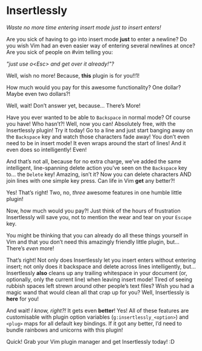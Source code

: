 Insertlessly
============

*Waste no more time entering insert mode just to insert enters!*

Are you sick of having to go into insert mode **just** to enter a
newline? Do you wish Vim had an even easier way of entering several
newlines at once? Are you sick of people on \#vim telling you:

*"just use o\<Esc\> and get over it already!"?*

Well, wish no more! Because, **this** plugin is for you!!1!

How much would you pay for this awesome functionality? One dollar? Maybe
even two dollars?!

Well, wait! Don’t answer yet, because… There’s More!

Have you ever wanted to be able to `Backspace` in normal mode? Of course
you have! Who hasn’t?! Well, now you can! Absolutely free, with the
Insertlessly plugin! Try it today! Go to a line and just start banging
away on the `Backspace` key and watch those characters fade away! You
don’t even need to be in insert mode! It even wraps around the start of
lines! And it even does so intelligently! Even!

And that’s not all, because for no extra charge, we’ve added the same
intelligent, line-spanning delete action you’ve seen on the `Backspace`
key to… the `Delete` key! Amazing, isn’t it? Now you can delete
characters AND join lines with one simple key press. Can life in Vim
**get** any better?!

Yes! That’s right! Two, no, *three* awesome features in one humble
little plugin!

Now, how much would you pay?! Just think of the hours of frustration
Insertlessly will save you, not to mention the wear and tear on your
`Escape` key.

You might be thinking that you can already do all these things yourself
in Vim and that you don’t need this amazingly friendly little plugin,
but… There’s *even* more!

That’s right! Not only does Insertlessly let you insert enters without
entering insert; not only does it backspace and delete across lines
intelligently, but… Insertlessly **also** cleans up any trailing
whitespace in your document (or, optionally, only the current line) when
leaving insert mode! Tired of seeing rubbish spaces left strewn around
other people’s text files? Wish you had a magic wand that would clean
all that crap up for you? Well, Insertlessly is **here** for you!

And wait! *I know, right?!* It gets even **better**! Yes! All of these
features are customisable with plugin option variables
(`g:insertlessly_<option>`) and `<plug>` maps for all default key
bindings. If it got any better, I’d need to bundle rainbows and unicorns
with this plugin!

Quick! Grab your Vim plugin manager and get Insertlessly today! :D
